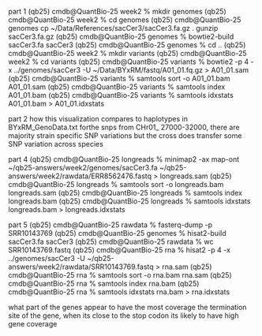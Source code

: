 part 1 
(qb25) cmdb@QuantBio-25 week2 % mkdir genomes
(qb25) cmdb@QuantBio-25 week2 % cd genomes
(qb25) cmdb@QuantBio-25 genomes cp ~/Data/References/sacCer3/sacCer3.fa.gz . gunzip sacCer3.fa.gz
(qb25) cmdb@QuantBio-25 genomes % bowtie2-build sacCer3.fa sacCer3
(qb25) cmdb@QuantBio-25 genomes % cd ..
(qb25) cmdb@QuantBio-25 week2 % mkdir variants
(qb25) cmdb@QuantBio-25 week2 % cd variants
(qb25) cmdb@QuantBio-25 variants % bowtie2 -p 4 -x ../genomes/sacCer3 -U ~/Data/BYxRM/fastq/A01_01.fq.gz > A01_01.sam
(qb25) cmdb@QuantBio-25 variants % samtools sort -o A01_01.bam A01_01.sam 
(qb25) cmdb@QuantBio-25 variants % samtools index A01_01.bam
(qb25) cmdb@QuantBio-25 variants % samtools idxstats A01_01.bam > A01_01.idxstats

part 2
how this visualization compares to haplotypes in BYxRM_GenoData.txt
forthe snps from CHr01_ 27000-32000, there are majority strain specific SNP variations but the cross does transfer some SNP variation across species 

part 4
(qb25) cmdb@QuantBio-25 longreads % minimap2 -ax map-ont ~/qb25-answers/week2/genomes/sacCer3.fa ~/qb25-answers/week2/rawdata/ERR8562476.fastq > longreads.sam
(qb25) cmdb@QuantBio-25 longreads %  samtools sort -o longreads.bam longreads.sam 
(qb25) cmdb@QuantBio-25 longreads % samtools index longreads.bam
(qb25) cmdb@QuantBio-25 longreads % samtools idxstats longreads.bam > longreads.idxstats

part 5 
(qb25) cmdb@QuantBio-25 rawdata % fasterq-dump -p  SRR10143769
(qb25) cmdb@QuantBio-25 genomes % hisat2-build sacCer3.fa sacCer3
(qb25) cmdb@QuantBio-25 rawdata % wc SRR10143769.fastq 
(qb25) cmdb@QuantBio-25 rna % hisat2 -p 4 -x ../genomes/sacCer3 -U ~/qb25-answers/week2/rawdata/SRR10143769.fastq > rna.sam 
(qb25) cmdb@QuantBio-25 rna %  samtools sort -o rna.bam rna.sam
(qb25) cmdb@QuantBio-25 rna %  samtools index rna.bam
(qb25) cmdb@QuantBio-25 rna %  samtools idxstats rna.bam > rna.idxstats

what part of the genes appear to have the most coverage
the termination site of the gene, when its close to the stop codon its likely to have high gene coverage 